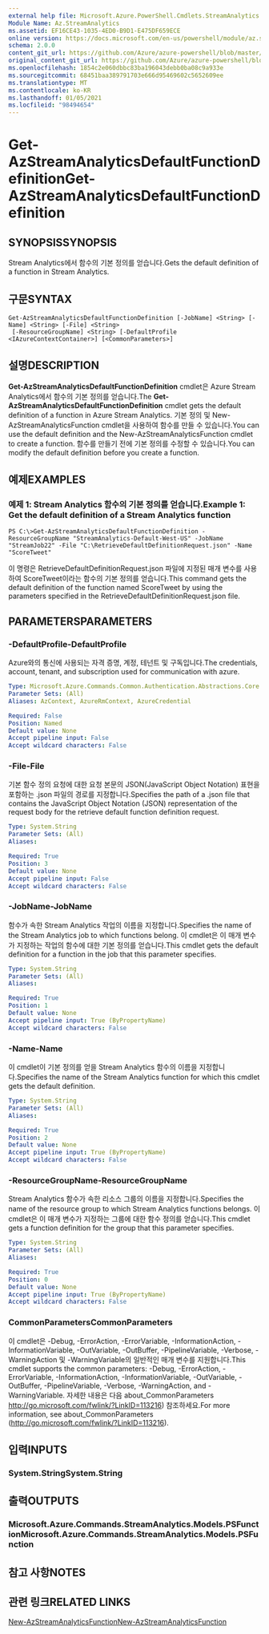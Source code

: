 ```yaml
---
external help file: Microsoft.Azure.PowerShell.Cmdlets.StreamAnalytics.dll-Help.xml
Module Name: Az.StreamAnalytics
ms.assetid: EF16CE43-1035-4ED0-B9D1-E475DF659ECE
online version: https://docs.microsoft.com/en-us/powershell/module/az.streamanalytics/get-azstreamanalyticsdefaultfunctiondefinition
schema: 2.0.0
content_git_url: https://github.com/Azure/azure-powershell/blob/master/src/StreamAnalytics/StreamAnalytics/help/Get-AzStreamAnalyticsDefaultFunctionDefinition.md
original_content_git_url: https://github.com/Azure/azure-powershell/blob/master/src/StreamAnalytics/StreamAnalytics/help/Get-AzStreamAnalyticsDefaultFunctionDefinition.md
ms.openlocfilehash: 1854c2e060dbbc83ba196043debb0ba08c9a933e
ms.sourcegitcommit: 68451baa389791703e666d95469602c5652609ee
ms.translationtype: MT
ms.contentlocale: ko-KR
ms.lasthandoff: 01/05/2021
ms.locfileid: "98494654"
---
```

# <span data-ttu-id="ba97c-101">Get-AzStreamAnalyticsDefaultFunctionDefinition</span><span class="sxs-lookup"><span data-stu-id="ba97c-101">Get-AzStreamAnalyticsDefaultFunctionDefinition</span></span>

## <span data-ttu-id="ba97c-102">SYNOPSIS</span><span class="sxs-lookup"><span data-stu-id="ba97c-102">SYNOPSIS</span></span>
<span data-ttu-id="ba97c-103">Stream Analytics에서 함수의 기본 정의를 얻습니다.</span><span class="sxs-lookup"><span data-stu-id="ba97c-103">Gets the default definition of a function in Stream Analytics.</span></span>

## <span data-ttu-id="ba97c-104">구문</span><span class="sxs-lookup"><span data-stu-id="ba97c-104">SYNTAX</span></span>

```
Get-AzStreamAnalyticsDefaultFunctionDefinition [-JobName] <String> [-Name] <String> [-File] <String>
 [-ResourceGroupName] <String> [-DefaultProfile <IAzureContextContainer>] [<CommonParameters>]
```

## <span data-ttu-id="ba97c-105">설명</span><span class="sxs-lookup"><span data-stu-id="ba97c-105">DESCRIPTION</span></span>
<span data-ttu-id="ba97c-106">**Get-AzStreamAnalyticsDefaultFunctionDefinition** cmdlet은 Azure Stream Analytics에서 함수의 기본 정의를 얻습니다.</span><span class="sxs-lookup"><span data-stu-id="ba97c-106">The **Get-AzStreamAnalyticsDefaultFunctionDefinition** cmdlet gets the default definition of a function in Azure Stream Analytics.</span></span>
<span data-ttu-id="ba97c-107">기본 정의 및 New-AzStreamAnalyticsFunction cmdlet을 사용하여 함수를 만들 수 있습니다.</span><span class="sxs-lookup"><span data-stu-id="ba97c-107">You can use the default definition and the New-AzStreamAnalyticsFunction cmdlet to create a function.</span></span>
<span data-ttu-id="ba97c-108">함수를 만들기 전에 기본 정의를 수정할 수 있습니다.</span><span class="sxs-lookup"><span data-stu-id="ba97c-108">You can modify the default definition before you create a function.</span></span>

## <span data-ttu-id="ba97c-109">예제</span><span class="sxs-lookup"><span data-stu-id="ba97c-109">EXAMPLES</span></span>

### <span data-ttu-id="ba97c-110">예제 1: Stream Analytics 함수의 기본 정의를 얻습니다.</span><span class="sxs-lookup"><span data-stu-id="ba97c-110">Example 1: Get the default definition of a Stream Analytics function</span></span>
```
PS C:\>Get-AzStreamAnalyticsDefaultFunctionDefinition -ResourceGroupName "StreamAnalytics-Default-West-US" -JobName "StreamJob22" -File "C:\RetrieveDefaultDefinitionRequest.json" -Name "ScoreTweet"
```

<span data-ttu-id="ba97c-111">이 명령은 RetrieveDefaultDefinitionRequest.json 파일에 지정된 매개 변수를 사용하여 ScoreTweet이라는 함수의 기본 정의를 얻습니다.</span><span class="sxs-lookup"><span data-stu-id="ba97c-111">This command gets the default definition of the function named ScoreTweet by using the parameters specified in the RetrieveDefaultDefinitionRequest.json file.</span></span>

## <span data-ttu-id="ba97c-112">PARAMETERS</span><span class="sxs-lookup"><span data-stu-id="ba97c-112">PARAMETERS</span></span>

### <span data-ttu-id="ba97c-113">-DefaultProfile</span><span class="sxs-lookup"><span data-stu-id="ba97c-113">-DefaultProfile</span></span>
<span data-ttu-id="ba97c-114">Azure와의 통신에 사용되는 자격 증명, 계정, 테넌트 및 구독입니다.</span><span class="sxs-lookup"><span data-stu-id="ba97c-114">The credentials, account, tenant, and subscription used for communication with azure.</span></span>

```yaml
Type: Microsoft.Azure.Commands.Common.Authentication.Abstractions.Core.IAzureContextContainer
Parameter Sets: (All)
Aliases: AzContext, AzureRmContext, AzureCredential

Required: False
Position: Named
Default value: None
Accept pipeline input: False
Accept wildcard characters: False
```

### <span data-ttu-id="ba97c-115">-File</span><span class="sxs-lookup"><span data-stu-id="ba97c-115">-File</span></span>
<span data-ttu-id="ba97c-116">기본 함수 정의 요청에 대한 요청 본문의 JSON(JavaScript Object Notation) 표현을 포함하는 .json 파일의 경로를 지정합니다.</span><span class="sxs-lookup"><span data-stu-id="ba97c-116">Specifies the path of a .json file that contains the JavaScript Object Notation (JSON) representation of the request body for the retrieve default function definition request.</span></span>

```yaml
Type: System.String
Parameter Sets: (All)
Aliases:

Required: True
Position: 3
Default value: None
Accept pipeline input: False
Accept wildcard characters: False
```

### <span data-ttu-id="ba97c-117">-JobName</span><span class="sxs-lookup"><span data-stu-id="ba97c-117">-JobName</span></span>
<span data-ttu-id="ba97c-118">함수가 속한 Stream Analytics 작업의 이름을 지정합니다.</span><span class="sxs-lookup"><span data-stu-id="ba97c-118">Specifies the name of the Stream Analytics job to which functions belong.</span></span>
<span data-ttu-id="ba97c-119">이 cmdlet은 이 매개 변수가 지정하는 작업의 함수에 대한 기본 정의를 얻습니다.</span><span class="sxs-lookup"><span data-stu-id="ba97c-119">This cmdlet gets the default definition for a function in the job that this parameter specifies.</span></span>

```yaml
Type: System.String
Parameter Sets: (All)
Aliases:

Required: True
Position: 1
Default value: None
Accept pipeline input: True (ByPropertyName)
Accept wildcard characters: False
```

### <span data-ttu-id="ba97c-120">-Name</span><span class="sxs-lookup"><span data-stu-id="ba97c-120">-Name</span></span>
<span data-ttu-id="ba97c-121">이 cmdlet이 기본 정의를 얻을 Stream Analytics 함수의 이름을 지정합니다.</span><span class="sxs-lookup"><span data-stu-id="ba97c-121">Specifies the name of the Stream Analytics function for which this cmdlet gets the default definition.</span></span>

```yaml
Type: System.String
Parameter Sets: (All)
Aliases:

Required: True
Position: 2
Default value: None
Accept pipeline input: True (ByPropertyName)
Accept wildcard characters: False
```

### <span data-ttu-id="ba97c-122">-ResourceGroupName</span><span class="sxs-lookup"><span data-stu-id="ba97c-122">-ResourceGroupName</span></span>
<span data-ttu-id="ba97c-123">Stream Analytics 함수가 속한 리소스 그룹의 이름을 지정합니다.</span><span class="sxs-lookup"><span data-stu-id="ba97c-123">Specifies the name of the resource group to which Stream Analytics functions belongs.</span></span>
<span data-ttu-id="ba97c-124">이 cmdlet은 이 매개 변수가 지정하는 그룹에 대한 함수 정의를 얻습니다.</span><span class="sxs-lookup"><span data-stu-id="ba97c-124">This cmdlet gets a function definition for the group that this parameter specifies.</span></span>

```yaml
Type: System.String
Parameter Sets: (All)
Aliases:

Required: True
Position: 0
Default value: None
Accept pipeline input: True (ByPropertyName)
Accept wildcard characters: False
```

### <span data-ttu-id="ba97c-125">CommonParameters</span><span class="sxs-lookup"><span data-stu-id="ba97c-125">CommonParameters</span></span>
<span data-ttu-id="ba97c-126">이 cmdlet은 -Debug, -ErrorAction, -ErrorVariable, -InformationAction, -InformationVariable, -OutVariable, -OutBuffer, -PipelineVariable, -Verbose, -WarningAction 및 -WarningVariable의 일반적인 매개 변수를 지원합니다.</span><span class="sxs-lookup"><span data-stu-id="ba97c-126">This cmdlet supports the common parameters: -Debug, -ErrorAction, -ErrorVariable, -InformationAction, -InformationVariable, -OutVariable, -OutBuffer, -PipelineVariable, -Verbose, -WarningAction, and -WarningVariable.</span></span> <span data-ttu-id="ba97c-127">자세한 내용은 다음 about_CommonParameters http://go.microsoft.com/fwlink/?LinkID=113216) 참조하세요.</span><span class="sxs-lookup"><span data-stu-id="ba97c-127">For more information, see about_CommonParameters (http://go.microsoft.com/fwlink/?LinkID=113216).</span></span>

## <span data-ttu-id="ba97c-128">입력</span><span class="sxs-lookup"><span data-stu-id="ba97c-128">INPUTS</span></span>

### <span data-ttu-id="ba97c-129">System.String</span><span class="sxs-lookup"><span data-stu-id="ba97c-129">System.String</span></span>

## <span data-ttu-id="ba97c-130">출력</span><span class="sxs-lookup"><span data-stu-id="ba97c-130">OUTPUTS</span></span>

### <span data-ttu-id="ba97c-131">Microsoft.Azure.Commands.StreamAnalytics.Models.PSFunction</span><span class="sxs-lookup"><span data-stu-id="ba97c-131">Microsoft.Azure.Commands.StreamAnalytics.Models.PSFunction</span></span>

## <span data-ttu-id="ba97c-132">참고 사항</span><span class="sxs-lookup"><span data-stu-id="ba97c-132">NOTES</span></span>

## <span data-ttu-id="ba97c-133">관련 링크</span><span class="sxs-lookup"><span data-stu-id="ba97c-133">RELATED LINKS</span></span>

[<span data-ttu-id="ba97c-134">New-AzStreamAnalyticsFunction</span><span class="sxs-lookup"><span data-stu-id="ba97c-134">New-AzStreamAnalyticsFunction</span></span>](./New-AzStreamAnalyticsFunction.md)


